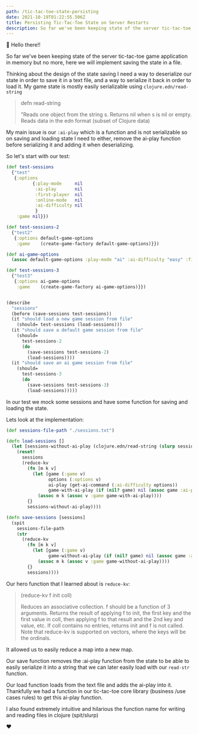 ```yaml
---
path: /tic-tac-toe-state-persisting
date: 2021-10-19T01:22:55.506Z
title: Persisting Tic-Tac-Toe State on Server Restarts
description: So far we've been keeping state of the server tic-tac-toe game application in memory but no more, here we will implement saving the state in a file.
---
```


👋 Hello there!!

So far we've been keeping state of the server tic-tac-toe game application in memory but no more, here we will implement
saving the state in a file.

Thinking about the design of the state saving I need a way to deserialize our state in order to save it in a text file,
and a way to serialize it back in order to load it. My game state is mostly easily serializable using `clojure.edn/read-string`

> defn read-string
>
> "Reads one object from the string s. Returns nil when s is nil or empty.
> Reads data in the edn format (subset of Clojure data)

My main issue is our `:ai-play` which is a function and is not serializable so on saving and loading state I need to either,
remove the ai-play function before serializing it and adding it when deserializing.

So let's start with our test:

```clojure
(def test-sessions
  {"test"
   {:options
          {:play-mode     nil
           :ai-play       nil
           :first-player  nil
           :online-mode   nil
           :ai-difficulty nil
           }
    :game nil}})

(def test-sessions-2
  {"test2"
   {:options default-game-options
    :game    (create-game-factory default-game-options)}})

(def ai-game-options
  (assoc default-game-options :play-mode "ai" :ai-difficulty "easy" :first-player "ai"))

(def test-sessions-3
  {"test3"
   {:options ai-game-options
    :game    (create-game-factory ai-game-options)}})


(describe
  "sessions"
  (before (save-sessions test-sessions))
  (it "should load a new game session from file"
    (should= test-sessions (load-sessions)))
  (it "should save a default game session from file"
    (should=
      test-sessions-2
      (do
        (save-sessions test-sessions-2)
        (load-sessions))))
  (it "should save an ai game session from file"
    (should=
      test-sessions-3
      (do
        (save-sessions test-sessions-3)
        (load-sessions)))))
```

In our test we mock some sessions and have some function for saving and loading the state.

Lets look at the implementation:
```clojure
(def sessions-file-path "./sessions.txt")

(defn load-sessions []
  (let [sessions-without-ai-play (clojure.edn/read-string (slurp sessions-file-path))]
    (reset!
      sessions
      (reduce-kv
        (fn [m k v]
          (let [game (:game v)
                options (:options v)
                ai-play (get-ai-command (:ai-difficulty options))
                game-with-ai-play (if (nil? game) nil (assoc game :ai-play ai-play))]
            (assoc m k (assoc v :game game-with-ai-play))))
        {}
        sessions-without-ai-play))))

(defn save-sessions [sessions]
  (spit
    sessions-file-path
    (str
      (reduce-kv
        (fn [m k v]
          (let [game (:game v)
                game-without-ai-play (if (nil? game) nil (assoc game :ai-play nil))]
            (assoc m k (assoc v :game game-without-ai-play))))
        {}
        sessions))))
```

Our hero function that I learned about is `reduce-kv`:

> (reduce-kv f init coll)
>
>  Reduces an associative collection. f should be a function of 3
>  arguments. Returns the result of applying f to init, the first key
>  and the first value in coll, then applying f to that result and the
>  2nd key and value, etc. If coll contains no entries, returns init
>  and f is not called. Note that reduce-kv is supported on vectors,
>  where the keys will be the ordinals.

It allowed us to easily reduce a map into a new map.

Our save function removes the :ai-play function from the state to be able to easily serialize it into a string that we 
can later easily load with our `read-str` function.

Our load function loads from the text file and adds the ai-play into it. 
Thankfully we had a function in our tic-tac-toe core library (business /use cases rules) to get this 
ai-play function.

I also found extremely intuitive and hilarious the function name for writing and reading files in clojure (spit/slurp)

❤️

